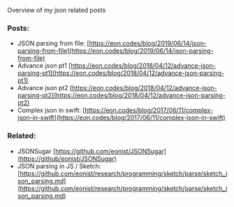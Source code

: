 Overview of my json related posts <!--more-->

### Posts:
- JSON parsing from file: [https://eon.codes/blog/2019/06/14/json-parsing-from-file](https://eon.codes/blog/2019/06/14/json-parsing-from-file)
- Advance json pt1 [https://eon.codes/blog/2018/04/12/advance-json-parsing-pt1](https://eon.codes/blog/2018/04/12/advance-json-parsing-pt1)
- Advance json pt2 [https://eon.codes/blog/2018/04/12/advance-json-parsing-pt2](https://eon.codes/blog/2018/04/12/advance-json-parsing-pt2)
- Complex json in swift: [https://eon.codes/blog/2017/06/11/complex-json-in-swift](https://eon.codes/blog/2017/06/11/complex-json-in-swift)

### Related:
- JSONSugar [https://github.com/eonist/JSONSugar](https://github/eonist/JSONSugar)
- JSON parsing in JS / Sketch: [https://github.com/eonist/research/programming/sketch/parse/sketch_json_parsing.md](https://github.com/eonist/research/programming/sketch/parse/sketch_json_parsing.md)
